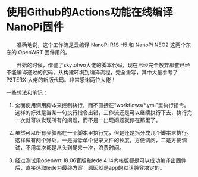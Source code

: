# 使用Github的Actions功能在线编译NanoPi固件

　　准确地说，这个工作流是云编译 NanoPi R1S H5 和 NanoPi NEO2 这两个东东的 OpenWRT 固件用的。

　　开始的时候，借鉴了skytotwo大佬的脚本代码，现在已经完全放弃那套已经不能编译通过的代码。从构建环境到编译流程，完全重写，其中大量参考了P3TERX 大佬的新版代码。非常感谢两位大佬！

一些想法和笔记：

1. 全面使用调用脚本来控制执行，而不直接在“workflows/*.yml”里执行指令。这样的好处是当某一句执行指令出错，工作流还是可以继续执行下去，执行完一次就可以发现所有的问题，而不是一出现问题就停在那里了。

2. 虽然可以所有步骤都在一个脚本里执行完，但是还是拆分成几个脚本来执行。这样做有两个好处，一是减低单个记录文件的长度，方便调阅，二是方便调试，不用每次都是从头到尾来一次，浪费时间。

3. 经过测试用openwrt 18.06官版和lede 4.14内核版都是可以成功编译出固件后，直接选取lede为最终方案，原因就是app的默认兼容决定的。
